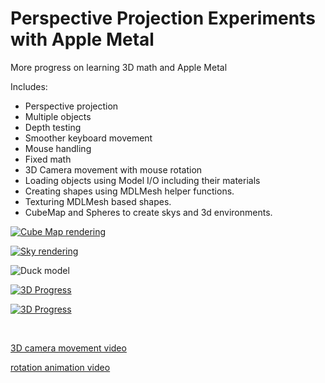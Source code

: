 # Perspective Projection Experiments with Apple Metal

More progress on learning 3D math and Apple Metal


Includes:

* Perspective projection
* Multiple objects
* Depth testing
* Smoother keyboard movement
* Mouse handling
* Fixed math
* 3D Camera movement with mouse rotation
* Loading objects using Model I/O including their materials
* Creating shapes using MDLMesh helper functions.
* Texturing MDLMesh based shapes.
* CubeMap and Spheres to create skys and 3d environments.


[![Cube Map rendering](https://img.youtube.com/vi/dIDeBFMalRQ/maxresdefault.jpg)](https://www.youtube.com/watch?v=dIDeBFMalRQ)

[![Sky rendering](https://img.youtube.com/vi/5b-w9dEqFGE/maxresdefault.jpg)](https://www.youtube.com/watch?v=5b-w9dEqFGE)

![Duck model](https://cloud.githubusercontent.com/assets/249641/18813120/3d6eeb16-82a1-11e6-8fc1-f717600ea3de.png)


[![3D Progress](https://img.youtube.com/vi/TS2C6CFGYcY/maxresdefault.jpg)](https://www.youtube.com/watch?v=TS2C6CFGYcY)

[![3D Progress](https://img.youtube.com/vi/VPYSyqdmQYI/maxresdefault.jpg)](https://www.youtube.com/watch?v=VPYSyqdmQYI)

<br/>

[3D camera movement video](https://www.youtube.com/watch?v=VPYSyqdmQYI)

[rotation animation video](https://www.youtube.com/watch?v=VPYSyqdmQYI)


